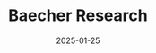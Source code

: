 ---
title: "Baecher Research"
type: landing
date: 2025-01-25
draft: false

sections:
  - block: hero
    content:
      title: "Qμe[st]"
      #title: "Baecher research"
      #title: '<span class="text-xl">Qμe[st]</span>'
      text: '<span class="text-xl">*Quantitative Ecology in Space and Time*</span>'
      #text: "<img src='media/badge_kentucki.png' alt='description' class='inline h-20 w-20'>                  "
      primary_action:
        text: Download CV
        url: https://drive.google.com/uc?export=download&id=1zADCDlIiJlx1vXKQ6NdMLwTZm7E6sS29
        #icon: sparkles
      secondary_action:
        text: See publications
        url: https://www.alexbaecher.com/publication/
      announcement:
        text: "🚨 **New preprint**:"
        link:
          text: "Baecher et al. (2025) Science of the Total Environment"
          url: https://ecoevorxiv.org/repository/view/9228/
    design:
      background:
        image:
          filename: log_alt.jpg
          filters:
            brightness: 0.5
          size: cover
          position: center
          parallax: true
          text_color_light: true

  - block: resume-biography
    content:
      username: admin
      # To link to a file, upload it to your `static/uploads/` folder
      #button:
        #url: https://drive.google.com/file/d/1zADCDlIiJlx1vXKQ6NdMLwTZm7E6sS29/view?usp=sharing
    design:
        #filename: 'log_cropped.jpg'
      biography:
        style: ''

  - block: markdown
    content:
      title: "Education"
      text: |
        **Ph.D., Interdisciplinary Ecology** | University of Florida (2024)

        **M.Sc., Biology** | Eastern Kentucky University (2017)

        **B.Sc., Biology** | University of Arkansas (2014)

  - block: experience
    content:
      username: admin
    design:
      date_format: 'January 2006'

  - block: collection
    content:
      title: "Research" 
      count: 5
      filters:
        folders:
          - project
    design:
      view: card
      columns: 2

  - block: collection
    content:
      title: "Publications (since 2024)"
      count: 6
      archive:
        enable: true
        text: "See all publications"
        link: publication/
      filters:
        folders:
          - publication
    design:
      view: citation
      columns: 2

  - block: collection
    content:
      title: "Recent Talks"
      count: 5
      archive:
        enable: true
        text: "See all talks"
        link: post/
      filters:
        folders:
          - talk
    design:
      view: card
      columns: 2

  - block: collection
    content:
      title: "R sandbox: 📊 Coding Tutorials"
      subtitle: "Data science tutorials and R programming guides"
      count: 6
      archive:
        enable: true
        text: "See all tutorials →"
        link: "post/"
      filters:
        folders:
          - post
    design:
      view: card
      columns: 2

  - block: markdown
    content:
      title: "Teaching & Mentoring"
      text: |

        I believe education must be student-centered, holistic, and equitable. By fostering a supportive, engaging environment and recognizing all of students’ needs  (educational, emotional, and biological), I empower students to demonstrate mastery or seek additional support as needed.

        <div class="grid grid-cols-1 md:grid-cols-2 gap-6">
          <div>
            <h3>Teaching Philosophy: </h3>
            <p> 

         - encourange real-world problem solving through inquiry-based learning

         - provide hands-on, experiential activities

         - create active learning exercises (e.g., case studies)

         </p>
        </div>
          <div>
            <h3>Mentoring Philosophy:</h3>
            <p>

         - align progress with student goals and well-being

         - provide space to explore, make mistakes, and reflect

         - encourage external collaboration

         </p>
        </div>
        </div>

         ## Student outcomes
        My students have gone on to pursue careers in:
        - **Career progression:** 7 students now in MS (5) and PhD (2) programs and credit my mentorship in shaping their career trajectory
        - **Academic output:** 11 conference presentations, 1 undergraduate thesis, and 4 peer-reviewed publications

        ## Recent courses taught

        - **Environmental Science** | University of Florida (2022-2024)*
                
          - **Topics**: Environmental monitoring, data collection, modeling, technical speaking and writing
          - **Methods**: R programming, GIS analysis, field techniques
          - **Enrollment**: 12 students
        
            [Course Materials](#) | [Syllabus (PDF)](#) | [R Tutorials](#)

          ![Env Science 2023](/media/EVS_3000L_pic_collage.png)


        ## Select Guest Lectures & Workshops

        - **Salamander Conservation in the Southeastern USA** - University of Florida (Spring 2020)
        - **Grassland Herpetofauna Restoration Ecology** - University of Florida (Spring 2020) 
        - **Landscape Connectivity Principles** - University of Florida (Spring 2020)
        - **Expert Elicitation for Invasive Species Management** - IALE Conference (2023)
        - **SAMC Connectivity Modeling** - Species on the Move Conference (2023)

---